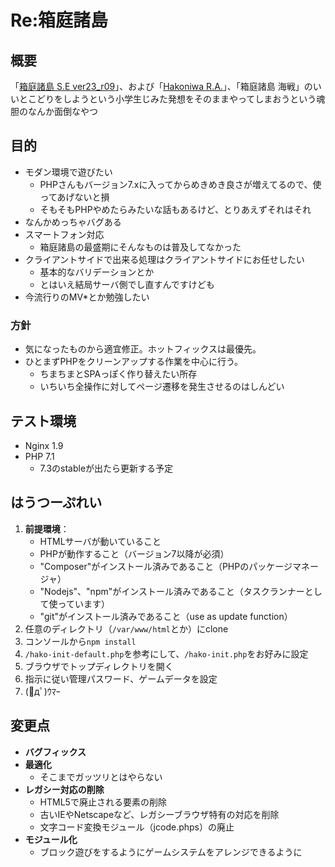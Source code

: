 # Re:箱庭諸島

## 概要

「[箱庭諸島 S.E ver23_r09](http://hakoniwa.symphonic-net.com/)」、および「[Hakoniwa R.A.](http://www5b.biglobe.ne.jp/~k-e-i/)」、「箱庭諸島 海戦」のいいとこどりをしようという小学生じみた発想をそのままやってしまおうという魂胆のなんか面倒なやつ

## 目的

* モダン環境で遊びたい
	* PHPさんもバージョン7.xに入ってからめきめき良さが増えてるので、使ってあげないと損
	* そもそもPHPやめたらみたいな話もあるけど、とりあえずそれはそれ
* なんかめっちゃバグある
* スマートフォン対応
	* 箱庭諸島の最盛期にそんなものは普及してなかった
* クライアントサイドで出来る処理はクライアントサイドにお任せしたい
	* 基本的なバリデーションとか
	* とはいえ結局サーバ側でし直すんですけども
* 今流行りのMV\*とか勉強したい

### 方針

* 気になったものから適宜修正。ホットフィックスは最優先。
* ひとまずPHPをクリーンアップする作業を中心に行う。
	* ちまちまとSPAっぽく作り替えたい所存
	* いちいち全操作に対してページ遷移を発生させるのはしんどい

## テスト環境

* Nginx 1.9
* PHP 7.1
	* 7.3のstableが出たら更新する予定

## はうつーぷれい

1. **前提環境**：
	* HTMLサーバが動いていること
	* PHPが動作すること（バージョン7以降が必須）
	* "Composer"がインストール済みであること（PHPのパッケージマネージャ）
	* "Nodejs"、"npm"がインストール済みであること（タスクランナーとして使っています）
	* "git"がインストール済みであること（use as update function）
1. 任意のディレクトリ（`/var/www/html`とか）にclone
1. コンソールから`npm install`
1. `/hako-init-default.php`を参考にして、`/hako-init.php`をお好みに設定
1. ブラウザでトップディレクトリを開く
1. 指示に従い管理パスワード、ゲームデータを設定
1. (ﾟдﾟ)ｳﾏｰ

## 変更点

* **バグフィックス**
* **最適化**
	* そこまでガッツリとはやらない
* **レガシー対応の削除**
	* HTML5で廃止される要素の削除
	* 古いIEやNetscapeなど、レガシーブラウザ特有の対応を削除
	* 文字コード変換モジュール（jcode.phps）の廃止
* **モジュール化**
	* ブロック遊びをするようにゲームシステムをアレンジできるように
